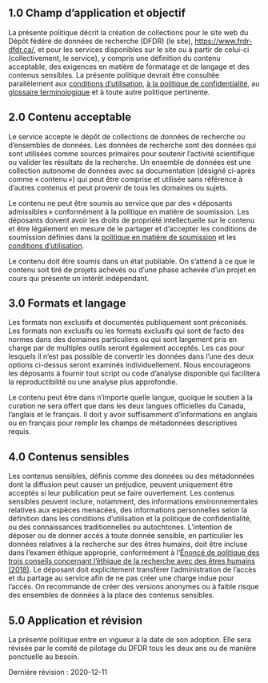 
## 1.0 Champ d’application et objectif

La présente politique décrit la création de collections pour le site web du Dépôt fédéré de données de recherche (DFDR) (le site), <a href="https://www.frdr-dfdr.ca/repo/?locale=fr">https://www.frdr-dfdr.ca/</a>, et pour les services disponibles sur le site ou à partir de celui-ci (collectivement, le service), y compris une définition du contenu acceptable, des exigences en matière de formatage et de langage et des contenus sensibles. La présente politique devrait être consultée parallèlement aux [conditions d’utilisation](/policies/fr/conditions_d'utilisation/), [à la politique de confidentialité](/policies/fr/confidentialité/), au [glossaire terminologique](/policies/fr/glossaire/) et à toute autre politique pertinente.

## 2.0 Contenu acceptable

Le service accepte le dépôt de collections de données de recherche ou d’ensembles de données. Les données de recherche sont des données qui sont utilisées comme sources primaires pour soutenir l’activité scientifique ou valider les résultats de la recherche. Un ensemble de données est une collection autonome de données avec sa documentation (désigné ci-après comme « contenu ») qui peut être comprise et utilisée sans référence à d’autres contenus et peut provenir de tous les domaines ou sujets. 

Le contenu ne peut être soumis au service que par des « déposants admissibles » conformément à la politique en matière de soumission. Les déposants doivent avoir les droits de propriété intellectuelle sur le contenu et être légalement en mesure de le partager et d’accepter les conditions de soumission définies dans la [politique en matière de soumission](/policies/fr/soumission_données/) et les [conditions d’utilisation](/policies/fr/conditions_d'utilisation/). 

Le contenu doit être soumis dans un état publiable. On s’attend à ce que le contenu soit tiré de projets achevés ou d’une phase achevée d’un projet en cours qui présente un intérêt indépendant.

## 3.0	Formats et langage

Les formats non exclusifs et documentés publiquement sont préconisés. Les formats non exclusifs ou les formats exclusifs qui sont de facto des normes dans des domaines particuliers ou qui sont largement pris en charge par de multiples outils seront également acceptés. Les cas pour lesquels il n’est pas possible de convertir les données dans l’une des deux options ci-dessus seront examinés individuellement. Nous encourageons les déposants à fournir tout script ou code d’analyse disponible qui facilitera la reproductibilité ou une analyse plus approfondie.

Le contenu peut être dans n’importe quelle langue, quoique le soutien à la curation ne sera offert que dans les deux langues officielles du Canada, l’anglais et le français. Il doit y avoir suffisamment d’informations en anglais ou en français pour remplir les champs de métadonnées descriptives requis.

## 4.0	Contenus sensibles

Les contenus sensibles, définis comme des données ou des métadonnées dont la diffusion peut causer un préjudice, peuvent uniquement être acceptés si leur publication peut se faire ouvertement. Les contenus sensibles peuvent inclure, notamment, des informations environnementales relatives aux espèces menacées, des informations personnelles selon la définition dans les conditions d’utilisation et la politique de confidentialité, ou des connaissances traditionnelles ou autochtones. L’intention de déposer ou de donner accès à toute donnée sensible, en particulier les données relatives à la recherche sur des êtres humains, doit être incluse dans l’examen éthique approprié, conformément à l’[Énoncé de politique des trois conseils concernant l’éthique de la recherche avec des êtres humains (2018)](https://ethics.gc.ca/fra/policy-politique_tcps2-eptc2_2018.html). Le déposant doit explicitement transférer l’administration de l’accès et du partage au service afin de ne pas créer une charge indue pour l’accès. On recommande de créer des versions anonymes ou à faible risque des ensembles de données à la place des contenus sensibles.

## 5.0 Application et révision

La présente politique entre en vigueur à la date de son adoption. Elle sera révisée par le comité de pilotage du DFDR tous les deux ans ou de manière ponctuelle au besoin.

Dernière révision : 2020-12-11

